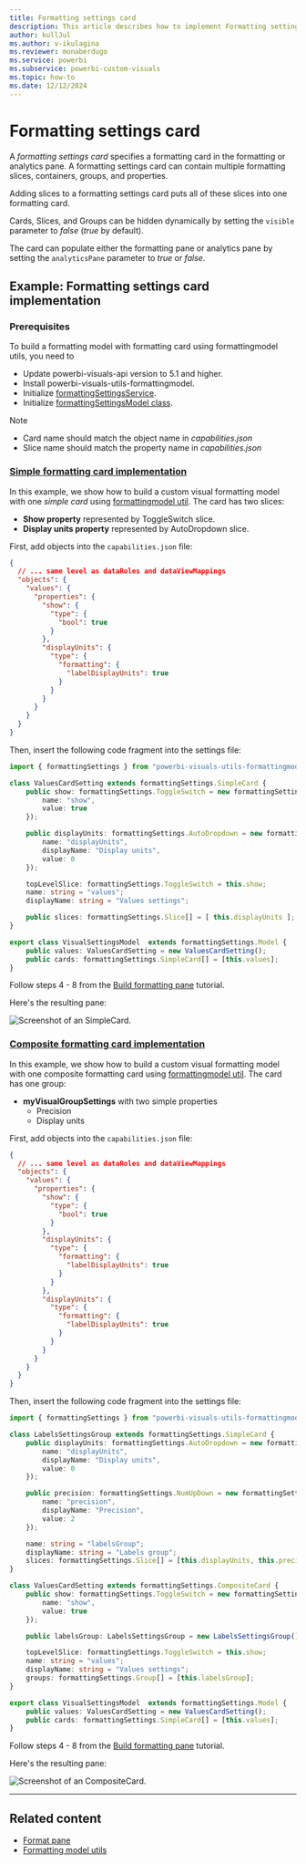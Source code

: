 ```yaml
---
title: Formatting settings card
description: This article describes how to implement Formatting settings card in custom visuals using the formatting model utils
author: kullJul
ms.author: v-ikulagina
ms.reviewer: monaberdugo
ms.service: powerbi
ms.subservice: powerbi-custom-visuals
ms.topic: how-to
ms.date: 12/12/2024
---
```


# Formatting settings card

A *formatting settings card* specifies a formatting card in the formatting or analytics pane. A formatting settings card can contain multiple formatting slices, containers, groups, and properties.

Adding slices to a formatting settings card puts all of these slices into one formatting card.

Cards, Slices, and Groups can be hidden dynamically by setting the `visible` parameter to *false* (*true* by default).

The card can populate either the formatting pane or analytics pane by setting the `analyticsPane` parameter to *true* or *false*.

## Example: Formatting settings card implementation

### Prerequisites

To build a formatting model with formatting card using formattingmodel utils, you need to

* Update powerbi-visuals-api version to 5.1 and higher.
* Install powerbi-visuals-utils-formattingmodel.
* Initialize [formattingSettingsService](utils-formatting-model.md#formatting-settings-service).
* Initialize [formattingSettingsModel class](utils-formatting-model.md#formatting-settings-model).

> [!NOTE]
>
> * Card name should match the object name in *capabilities.json*
> * Slice name should match the property name in *capabilities.json*

### [Simple formatting card implementation](#tab/simpleCard)

In this example, we show how to build a custom visual formatting model with one *simple card* using [formattingmodel util](utils-formatting-model.md).
The card has two slices:

* **Show property** represented by ToggleSwitch slice.
* **Display units property** represented by AutoDropdown slice.

First, add objects into the `capabilities.json` file:

```json
{
  // ... same level as dataRoles and dataViewMappings
  "objects": {
    "values": {
      "properties": {
        "show": {
          "type": {
            "bool": true
          }
        },
        "displayUnits": {
          "type": {
            "formatting": {
              "labelDisplayUnits": true
            }
          }
        }
      }
    }
  }
}
```

Then, insert the following code fragment into the settings file:

```typescript
import { formattingSettings } from "powerbi-visuals-utils-formattingmodel";

class ValuesCardSetting extends formattingSettings.SimpleCard {
    public show: formattingSettings.ToggleSwitch = new formattingSettings.ToggleSwitch({
        name: "show",
        value: true
    });

    public displayUnits: formattingSettings.AutoDropdown = new formattingSettings.AutoDropdown({
        name: "displayUnits",
        displayName: "Display units",
        value: 0
    });

    topLevelSlice: formattingSettings.ToggleSwitch = this.show;
    name: string = "values";
    displayName: string = "Values settings";

    public slices: formattingSettings.Slice[] = [ this.displayUnits ];
}

export class VisualSettingsModel  extends formattingSettings.Model {
    public values: ValuesCardSetting = new ValuesCardSetting();
    public cards: formattingSettings.SimpleCard[] = [this.values];
}
```

Follow steps 4 - 8 from the [Build formatting pane](utils-formatting-model.md#build-formatting-pane-model-using-formattingmodel-utils) tutorial.

Here's the resulting pane:

![Screenshot of an SimpleCard.](media/format-pane/simple-card.png)

### [Composite formatting card implementation](#tab/compositeCard)

In this example, we show how to build a custom visual formatting model with one composite formatting card using [formattingmodel util](utils-formatting-model.md).
The card has one group:

* **myVisualGroupSettings** with two simple properties
  * Precision
  * Display units

First, add objects into the `capabilities.json` file:

```json
{
  // ... same level as dataRoles and dataViewMappings
  "objects": {
    "values": {
      "properties": {
        "show": {
          "type": {
            "bool": true
          }
        },
        "displayUnits": {
          "type": {
            "formatting": {
              "labelDisplayUnits": true
            }
          }
        },
        "displayUnits": {
          "type": {
            "formatting": {
              "labelDisplayUnits": true
            }
          }
        }
      }
    }
  }
}
```

Then, insert the following code fragment into the settings file:

```typescript
import { formattingSettings } from "powerbi-visuals-utils-formattingmodel";

class LabelsSettingsGroup extends formattingSettings.SimpleCard {
    public displayUnits: formattingSettings.AutoDropdown = new formattingSettings.AutoDropdown({
        name: "displayUnits",
        displayName: "Display units",
        value: 0
    });

    public precision: formattingSettings.NumUpDown = new formattingSettings.NumUpDown({
        name: "precision",
        displayName: "Precision",
        value: 2
    });

    name: string = "labelsGroup";
    displayName: string = "Labels group";
    slices: formattingSettings.Slice[] = [this.displayUnits, this.precision];
}

class ValuesCardSetting extends formattingSettings.CompositeCard {
    public show: formattingSettings.ToggleSwitch = new formattingSettings.ToggleSwitch({
        name: "show",
        value: true
    });

    public labelsGroup: LabelsSettingsGroup = new LabelsSettingsGroup();

    topLevelSlice: formattingSettings.ToggleSwitch = this.show;
    name: string = "values";
    displayName: string = "Values settings";
    groups: formattingSettings.Group[] = [this.labelsGroup];
}

export class VisualSettingsModel  extends formattingSettings.Model {
    public values: ValuesCardSetting = new ValuesCardSetting();
    public cards: formattingSettings.SimpleCard[] = [this.values];
}
```

Follow steps 4 - 8 from the [Build formatting pane](utils-formatting-model.md#build-formatting-pane-model-using-formattingmodel-utils) tutorial.

Here's the resulting pane:

![Screenshot of an CompositeCard.](media/format-pane/composite-card.png)

---

## Related content

* [Format pane](format-pane-general.md)
* [Formatting model utils](utils-formatting-model.md)
